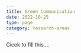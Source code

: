 ```yaml
---
title: Green Communication
date: 2022-10-25
type: page
category: research-areas
---
```


Cicek to fill this....